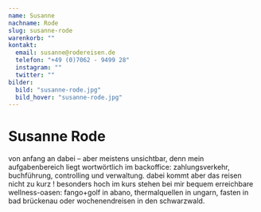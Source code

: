 ```yaml
---
name: Susanne
nachname: Rode
slug: susanne-rode
warenkorb: ""
kontakt:
  email: susanne@rodereisen.de
  telefon: "+49 (0)7062 - 9499 28"
  instagram: ""
  twitter: ""
bilder:
  bild: "susanne-rode.jpg"
  bild_hover: "susanne-rode.jpg"
---
```


# Susanne Rode

von anfang an dabei – aber meistens unsichtbar, denn mein aufgabenbereich liegt wortwörtlich im backoffice: zahlungsverkehr, buchführung, controlling und verwaltung. dabei kommt aber das reisen nicht zu kurz ! besonders hoch im kurs stehen bei mir bequem erreichbare wellness-oasen: fango+golf in abano, thermalquellen in ungarn, fasten in bad brückenau oder wochenendreisen in den schwarzwald.
